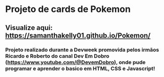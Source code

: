 # Projeto de cards de Pokemon
## Visualize aqui: https://samanthakelly01.github.io/Pokemon/
### Projeto realizado durante a Devweek promovida pelos irmãos Ricardo e Roberto do canal Dev Em Dobro (https://www.youtube.com/@DevemDobro), onde pude programar e aprender o basico em HTML, CSS e Javascript!
